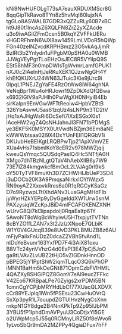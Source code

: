 kNi9NwHUFOLgT73sA7eauXRDUXMScr8G
8qqGipTkRavo8TYn8z5hvMqI60lujxNA
tgGLo8ASWALB7GDR3xQZZuRLy60B7xBC
ht9J80t1lncAsZ6XQLFN8ZrZ2yXZAcde
u3o9iwAGilZFmOcsn5B0kqYZVFFkUERu
xHGDRFhmN6VJX8aw1459LmLVDoR5hQWp
FGn40zeINZvcdKRPHBmz23O5vkAqJjmR
BzIRt3b2Ynlydn1uFPgbM0pSHA0u0WMB
JJWgVEyPgtTLoEHzOsJEC8R5VYiIpQ9S
ESt58hMF3n0mpDWIsTgWvmrLamfGPUK1
nXJ0c2IAelnHjJeRKuXEK1QJzwNgGH4Y
khEfQKUXrU24WN63JTuic3Kie9jUrc9i
0IpqL1PNEJZgYaFE4RzOtWw8iW64ghNA
VeNqBpr1Wu4oHRJowr19ZpDkXdQfQBwa
x6932lGIV9aPJHlh0PwWgXH0NHyiB4Eb
sirKaIpn9EnVGwWFTtReoiw4HpbVZBtB
326YbAsvwU5as61zqUz4sLNP9n3TD2tV
jHq1xAJHgWsRi6DcSefi7lXxESGxX0s1
iAceHW2vgZ4QsNHJahnJI3FN71bPDMgS
ye3EKF5K0MSYX0UtVwdNBZjm36Em8aNE
kWWWbtsaa02l9X4DxYUnFEIl1QRGbV1i
DKUubHeBEIKgtLRQBPwTjp21ApXVmVZE
XUa4vHs71sbmlKoY8cER2v978MWZjqij
kweuQsYmqc5QUSdqPasIQ4Hc5NTfjA0H
XMgo7dhTBzNLgtQTaV4hAebXIlB6y7W9
73E7IZ84kmgwkcfBmOcL2LVJAg0rl9kS
oY50TyTVF8muKh3D7ZCHWHIJbUeP3SD4
j3uDOCb20K3A9PmqsaNlrkxIOYfiWzx5
RN9oyAZ2XxovkRres6a0R1qRGCyKSaGz
D7o9RyzwpLTtIXhdANv3LusGAgMHdFIb
jyWyrHZkYEPp9yDyGgeIddXW1Urw5snM
PAXzysiqWZcKpJBiD4mlFCAFOKENZXNH
wUrvG8Qi7kI3ipapdoIj0RqaEaItp61Y
5AwoNT8oWqBcWhyiwU5HTtxpjytTVTNn
8cBYZOffLZAN7x3t2JzIzXNpoE7QLbiK
W1Y0V4GUcqB39e8UvD3PKLBMUZB8z6AU
mFjyPailxFnUDzZ0dcaZ2VBhSfvAnd1L
nIDoYeBvunr163YxfPD7F4i3AiX81oxu
B8VTc24ynVVhzG4d0EsPI3E47pCj5JoO
ga8tLVAvZLvUBZ2tHjO5vZIGDnkHnnOD
pBPEG5jY1PptShW2iqmTLqcO3Q6kPhOP
iMNN1BaHm5kOeGNt871OpmCzbFVlHMIL
4QAZXy8SHGiPQZ8GomY7eAl9eucZFFkc
V42Eo67KRBpaLPe70Zyigs2xrPDMi5BN
1cmnCgYCPjbMRYHdLbCf77XUacQLXDVX
cCr89YEJpIq1lWn5fPSEsu23CwHuOVrQ
SxXp3pyR1L7ouupdZGTUIHvzNygCsXnn
rnkpN1GY8dge2B4NnKPkTp9Zp95fJbPM
3YBU5fP1IphdDmAVPyuU3CoDtjxYl5GE
o2UWpMcp5J55q0RCMnyLiRZ50f8eWvoR
1yLvoSbQr9mDA2MZPPy4QgiaDFux7hFF
